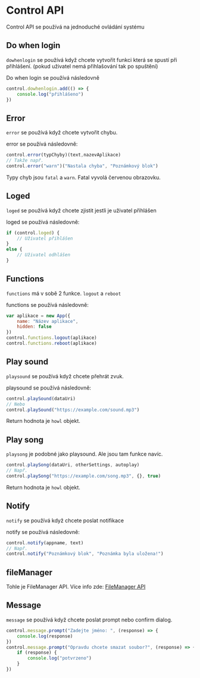 # Control API

Control API se používá na jednoduché ovládání systému

## Do when login

`dowhenlogin` se používá když chcete vytvořit funkci která se spustí při přihlášení. (pokud uživatel nemá přihlašování tak po spuštění)

Do when login se používá následovně

```javascript
control.dowhenlogin.add(() => {
    console.log("přihlášeno")
})
```

## Error

`error` se používá když chcete vytvořit chybu.

error se používá následovně:

```javascript
control.error(typChyby)(text,nazevAplikace)
// Takže např.
control.error("warn")("Nastala chyba", "Poznámkový blok")
```

Typy chyb jsou `fatal` a `warn`. Fatal vyvolá červenou obrazovku.

## Loged

`loged` se používá když chcete zjistit jestli je uživatel přihlášen

loged se používá následovně:

```javascript
if (control.loged) {
    // Uživatel přihlášen
}
else {
    // Uživatel odhlášen
}
```

## Functions

`functions` má v sobě 2 funkce. `logout` a `reboot`

functions se používá následovně:

```javascript
var aplikace = new App({
    name: "Název aplikace",
    hidden: false
})
control.functions.logout(aplikace)
control.functions.reboot(aplikace)
```

## Play sound

`playsound` se používá když chcete přehrát zvuk.

playsound se používá následovně:

```javascript
control.playSound(dataUri)
// Nebo
control.playSound("https://example.com/sound.mp3")
```

Return hodnota je `howl` objekt.

## Play song

`playsong` je podobné jako playsound. Ale jsou tam funkce navíc.

```javascript
control.playSong(dataUri, otherSettings, autoplay)
// Např.
control.playSong("https://example.com/song.mp3", {}, true)
```

Return hodnota je `howl` objekt.

## Notify

`notify` se používá když chcete poslat notifikace

notify se používá následovně:

```javascript
control.notify(appname, text)
// Např.
control.notify("Poznámkový blok", "Poznámka byla uložena!")
```

## fileManager

Tohle je FileManager API. Více info zde: [FileManager API](filemanagerapi.md)

## Message

`message` se používá když chcete poslat prompt nebo confirm dialog.

```javascript
control.message.prompt("Zadejte jméno: ", (response) => {
    console.log(response)
})
control.message.prompt("Opravdu chcete smazat soubor?", (response) => {
    if (response) {
        console.log("potvrzeno")
    }
})
```
